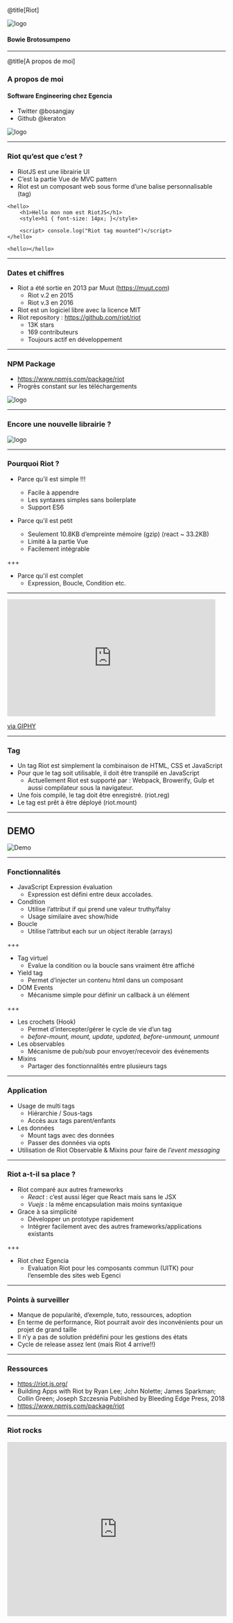 
@title[Riot]

![logo](https://riot.js.org/img/logo/riot240x.png)
#### Bowie Brotosumpeno

---
@title[A propos de moi]

### A propos de moi

#### Software Engineering chez Egencia
* Twitter @bosangjay
* Github @keraton

![logo](https://github.com/keraton/riot-meetup/blob/master/egencia-expedia.png?raw=true)

---

### Riot qu’est que c’est ?

* RiotJS est une librairie UI
* C’est la partie Vue de MVC pattern
* Riot est un composant web sous forme d’une balise personnalisable (tag)

```
<hello>    
    <h1>Hello mon nom est RiotJS</h1>
    <style>h1 { font-size: 14px; }</style>        
    
    <script> console.log("Riot tag mounted")</script>
</hello>

<hello></hello>
```
---

### Dates et chiffres

* Riot a été sortie en 2013 par Muut (https://muut.com)
    * Riot v.2 en 2015
    * Riot v.3 en 2016
* Riot est un logiciel libre avec la licence MIT
* Riot repository : https://github.com/riot/riot 
    * 13K stars
    * 169 contributeurs
    * Toujours actif en développement

---

### NPM Package

* https://www.npmjs.com/package/riot
* Progrès constant sur les téléchargements

![logo](https://github.com/keraton/riot-meetup/blob/master/npm-download.png?raw=true)

---

### Encore une nouvelle librairie ?

![logo](https://github.com/keraton/riot-meetup/blob/master/new_lib_again.png?raw=true)

---

### Pourquoi Riot ?

* Parce qu’il est  simple !!! 
    * Facile à appendre 
    * Les syntaxes simples sans boilerplate
    * Support ES6

* Parce qu’il est petit 
    * Seulement 10.8KB d’empreinte mémoire (gzip) (react ~ 33.2KB)
    * Limité à la partie Vue
    * Facilement intégrable

+++

* Parce qu'il est complet
    * Expression, Boucle, Condition etc.

---

<iframe src="https://giphy.com/embed/1qdhsQBpvPIB33LXwO" width="480" height="270" frameBorder="0" class="giphy-embed" allowFullScreen></iframe><p><a href="https://giphy.com/gifs/empire-lee-daniels-empire-on-fox-1qdhsQBpvPIB33LXwO">via GIPHY</a></p>

---

### Tag

* Un tag Riot est simplement la combinaison de HTML, CSS et JavaScript
* Pour que le tag soit utilisable, il doit être transpilé en JavaScript
    * Actuellement Riot est supporté par : Webpack, Browerify, Gulp et aussi compilateur sous la navigateur.
* Une fois compilé, le tag doit être enregistré. (riot.reg)
* Le tag est prêt à être déployé (riot.mount)

---

## DEMO

![Demo](https://github.com/keraton/riot-meetup/blob/master/Commitstrip-effetdemo.jpg?raw=true)

---

### Fonctionnalités

* JavaScript Expression évaluation
    * Expression est défini entre deux accolades.
* Condition
    * Utilise l’attribut if qui prend une valeur truthy/falsy 
    * Usage similaire avec show/hide
* Boucle
    * Utilise l’attribut each sur un object iterable (arrays)
    
+++

* Tag virtuel
    * Evalue la condition ou la boucle sans vraiment être affiché
* Yield tag
    * Permet d’injecter un contenu html dans un composant
* DOM Events
    * Mécanisme simple pour définir un callback à un élément

+++

* Les crochets (Hook)
    * Permet d’intercepter/gérer le cycle de vie d’un tag
    * *before-mount, mount, update, updated, before-unmount, unmount*
* Les observables
    * Mécanisme de pub/sub pour envoyer/recevoir des événements
* Mixins
    * Partager des fonctionnalités entre plusieurs tags


---

### Application

* Usage de multi tags 
    * Hiérarchie / Sous-tags
    * Accès aux tags parent/enfants
* Les données
    * Mount tags avec des données
    * Passer des données via opts
* Utilisation de Riot Observable  & Mixins pour faire de *l’event messaging*

---

### Riot a-t-il sa place ?

* Riot comparé aux autres frameworks
    * *React* : c’est aussi léger que React  mais sans le JSX
    * *Vuejs* : la même encapsulation mais moins syntaxique
* Grace à sa simplicité 
    * Développer un prototype rapidement
    * Intégrer facilement avec des autres frameworks/applications existants
    
+++

* Riot chez Egencia
    * Evaluation Riot pour les composants commun (UITK) pour l’ensemble des sites web Egenci

---

### Points à surveiller

* Manque de popularité, d’exemple, tuto, ressources, adoption
* En terme de performance, Riot pourrait avoir des inconvénients pour un projet de grand taille
* Il n’y a pas de solution prédéfini pour les gestions des états
* Cycle de release assez lent (mais Riot 4 arrive!!)


---

### Ressources

* https://riot.js.org/ 
* Building Apps with Riot by Ryan Lee; John Nolette; James Sparkman; Collin Green; Joseph Szczesnia Published by Bleeding Edge Press, 2018
* https://www.npmjs.com/package/riot


---

### Riot rocks

<iframe style="border: 1px solid #ddd; width: 100%; height: 400px" src="https://riot.js.org/examples/live-editor/"></iframe>
